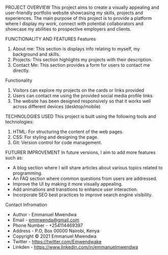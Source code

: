 PROJECT OVERVIEW 
This project aims to create a visually appealing and user-friendly portfolio website showcasing my skills, projects and experiences. The main purpose of this project is to provide a platform where I display my work, connect with potential collaborators and showcase my abilities to prospective employers and clients.

FUNCTIONALITY AND FEATURES
Features
1. About me: This section is displays info relating to myself, my background and skills.
2. Projects: This section highlights my projects with their description.
3. Contact Me: This section provides a form for users to contact me directly.

Functionality
1. Visitors can explore my projects on the cards or links provided
2. Users can contact me using the provided social media profile links
3. The website has been designed responsively so that it works well across different devices (desktop/mobile)

TECHNOLOGIES USED
This project is built using the following tools and technologies:

1. HTML: For structuring the content of the web pages.
2. CSS: For styling and designing the page.
3. Git: Version control for code management.

FUTURER IMPROVEMENT
In future versions, I aim to add more features such as:
- A blog section where I will share articles about various topics related to programming.
- An FAQ section where common questions from users are addressed.
- Improve the UI by making it more visually appealing.
- Add animations and transitions to enhance user interaction.
- Incorporate SEO best practices to improve search engine visibility.

Contact Infromation
- Author - Emmanuel Mwendwa
- Email - emmwenda@gmail.com
- Phone Number - +254114469397
- Address - P.O, Box 00000 Nairobi, Kenya
- Copyright © 2021 Emmanuel Mwendwa
- Twitter - https://twitter.com/Emwendwake
- Linkden - https://www.linkedin.com/in/emmanuelmwendwa